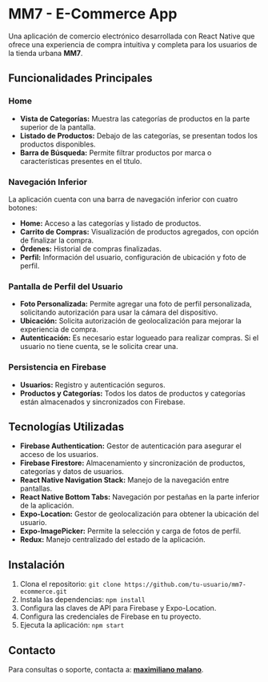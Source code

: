 # MM7 - E-Commerce App

Una aplicación de comercio electrónico desarrollada con React Native que ofrece una experiencia de compra intuitiva y completa para los usuarios de la tienda urbana **MM7**.

## Funcionalidades Principales

### Home

- **Vista de Categorías:** Muestra las categorías de productos en la parte superior de la pantalla.
- **Listado de Productos:** Debajo de las categorías, se presentan todos los productos disponibles.
- **Barra de Búsqueda:** Permite filtrar productos por marca o características presentes en el título.

### Navegación Inferior

La aplicación cuenta con una barra de navegación inferior con cuatro botones:

- **Home:** Acceso a las categorías y listado de productos.
- **Carrito de Compras:** Visualización de productos agregados, con opción de finalizar la compra.
- **Órdenes:** Historial de compras finalizadas.
- **Perfil:** Información del usuario, configuración de ubicación y foto de perfil.

### Pantalla de Perfil del Usuario

- **Foto Personalizada:** Permite agregar una foto de perfil personalizada, solicitando autorización para usar la cámara del dispositivo.
- **Ubicación:** Solicita autorización de geolocalización para mejorar la experiencia de compra.
- **Autenticación:** Es necesario estar logueado para realizar compras. Si el usuario no tiene cuenta, se le solicita crear una.

### Persistencia en Firebase

- **Usuarios:** Registro y autenticación seguros.
- **Productos y Categorías:** Todos los datos de productos y categorías están almacenados y sincronizados con Firebase.

## Tecnologías Utilizadas

- **Firebase Authentication:** Gestor de autenticación para asegurar el acceso de los usuarios.
- **Firebase Firestore:** Almacenamiento y sincronización de productos, categorías y datos de usuarios.
- **React Native Navigation Stack:** Manejo de la navegación entre pantallas.
- **React Native Bottom Tabs:** Navegación por pestañas en la parte inferior de la aplicación.
- **Expo-Location:** Gestor de geolocalización para obtener la ubicación del usuario.
- **Expo-ImagePicker:** Permite la selección y carga de fotos de perfil.
- **Redux:** Manejo centralizado del estado de la aplicación.

## Instalación

1. Clona el repositorio: `git clone https://github.com/tu-usuario/mm7-ecommerce.git`
2. Instala las dependencias: `npm install`
3. Configura las claves de API para Firebase y Expo-Location.
4. Configura las credenciales de Firebase en tu proyecto.
5. Ejecuta la aplicación: `npm start`



## Contacto

Para consultas o soporte, contacta a: **[maximiliano malano](mailto:maximalano@gmail.com)**.

